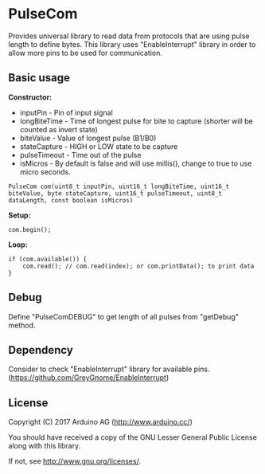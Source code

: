 # PulseCom
Provides universal library to read data from protocols that are using pulse length to define bytes. 
This library uses "EnableInterrupt" library in order to allow more pins to be used for communication.

## Basic usage

__Constructor:__
 *  inputPin      - Pin of input signal
 *  longBiteTime  - Time of longest pulse for bite to capture (shorter will be counted as invert state)
 *  biteValue     - Value of longest pulse (B1/B0)
 *  stateCapture  - HIGH or LOW state to be capture
 *  pulseTimeout  - Time out of the pulse
 *  isMicros      - By default is false and will use millis(), change to true to use micro seconds.
 
`
PulseCom com(uint8_t inputPin, uint16_t longBiteTime, uint16_t biteValue, byte stateCapture, uint16_t pulseTimeout, uint8_t dataLength, const boolean isMicros)
`

__Setup:__

`
com.begin();
`

__Loop:__

```
if (com.available()) {
    com.read(); // com.read(index); or com.printData(); to print data
}
```
## Debug

Define "PulseComDEBUG" to get length of all pulses from "getDebug" method.


## Dependency

Consider to check "EnableInterrupt" library for available pins.
(https://github.com/GreyGnome/EnableInterrupt)
 
## License

Copyright (C) 2017  Arduino AG (http://www.arduino.cc/)

You should have received a copy of the GNU Lesser General Public License
along with this library. 
 
If not, see <http://www.gnu.org/licenses/>.

